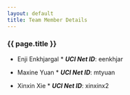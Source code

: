 ```yaml
---
layout: default
title: Team Member Details
---
```


### {{ page.title }} ###


* Enji Enkhjargal *
***UCI Net ID***: eenkhjar

* Maxine Yuan *
***UCI Net ID***: mtyuan

* Xinxin Xie *
***UCI Net ID***: xinxinx2
